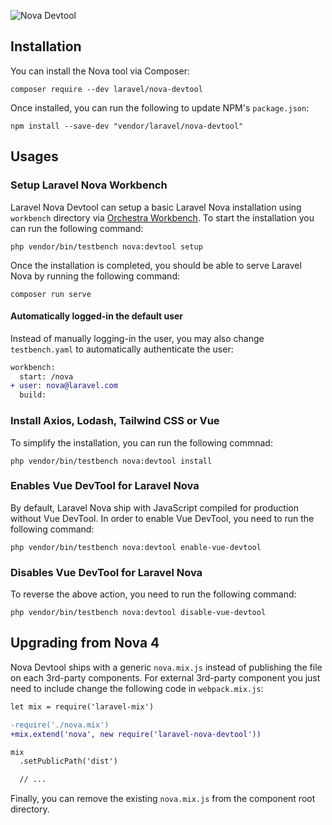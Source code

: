 ![Nova Devtool](https://banners.beyondco.de/Nova%20Devtool.png?theme=light&packageManager=composer+require&packageName=laravel%2Fnova-devtool&pattern=cage&style=style_1&description=Devtool+for+Laravel+Nova+Components+Development&md=1&showWatermark=0&fontSize=100px&images=https%3A%2F%2Flaravel.com%2Fimg%2Flogomark.min.svg)

## Installation

You can install the Nova tool via Composer:

```shell
composer require --dev laravel/nova-devtool
```

Once installed, you can run the following to update NPM's `package.json`:

```shell
npm install --save-dev "vendor/laravel/nova-devtool"
```

## Usages

### Setup Laravel Nova Workbench

Laravel Nova Devtool can setup a basic Laravel Nova installation using `workbench` directory via [Orchestra Workbench](https://github.com/orchestral/workbench). To start the installation you can run the following command:

```shell
php vendor/bin/testbench nova:devtool setup
```

Once the installation is completed, you should be able to serve Laravel Nova by running the following command:

```shell
composer run serve
```

#### Automatically logged-in the default user

Instead of manually logging-in the user, you may also change `testbench.yaml` to automatically authenticate the user:

```diff
workbench:
  start: /nova
+ user: nova@laravel.com
  build:
```

### Install Axios, Lodash, Tailwind CSS or Vue

To simplify the installation, you can run the following commnad:

```shell
php vendor/bin/testbench nova:devtool install
```

### Enables Vue DevTool for Laravel Nova

By default, Laravel Nova ship with JavaScript compiled for production without Vue DevTool. In order to enable Vue DevTool, you need to run the following command:

```shell
php vendor/bin/testbench nova:devtool enable-vue-devtool
```

### Disables Vue DevTool for Laravel Nova

To reverse the above action, you need to run the following command:

```shell
php vendor/bin/testbench nova:devtool disable-vue-devtool
```

## Upgrading from Nova 4

Nova Devtool ships with a generic `nova.mix.js` instead of publishing the file on each 3rd-party components. For external 3rd-party component you just need to include change the following code in `webpack.mix.js`:

```diff
let mix = require('laravel-mix')

-require('./nova.mix')
+mix.extend('nova', new require('laravel-nova-devtool'))

mix
  .setPublicPath('dist')

  // ...
```

Finally, you can remove the existing `nova.mix.js` from the component root directory.
